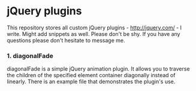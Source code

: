 jQuery plugins
====================

This repository stores all custom jQuery plugins - http://jquery.com/ - I write. Might add snippets as well. Please don't be shy. If you have any questions please don't hesitate to message me.

### 1. diagonalFade

diagonalFade is a simple jQuery animation plugin. It allows you to traverse the children of the specified element container diagonally instead of linearly. There is an example file that demonstrates the plugin's use.